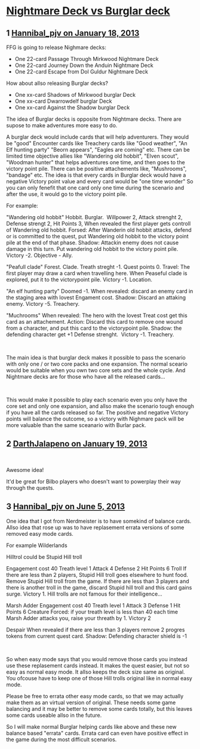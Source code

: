 # [Nightmare Deck vs Burglar deck](https://community.fantasyflightgames.com/topic/77728-nightmare-deck-vs-burglar-deck/)

## 1 [Hannibal_pjv on January 18, 2013](https://community.fantasyflightgames.com/topic/77728-nightmare-deck-vs-burglar-deck/?do=findComment&comment=749923)

FFG is going to release Nighmare decks:

 * One 22-card Passage Through Mirkwood Nightmare Deck
 * One 22-card Journey Down the Anduin Nightmare Deck
 * One 22-card Escape from Dol Guldur Nightmare Deck

How about allso releasing Burglar decks?

 * One xx-card Shadows of Mirkwood burglar Deck
 * One xx-card Dwarrowdelf burglar Deck
 * One xx-card Against the Shadow burglar Deck

The idea of Burglar decks is opposite from Nightmare decks. There are supose to make adventures more easy to do.

A burglar deck would include cards that will help adventurers. They would be "good" Encounter cards like Treachery cards like "Good weather", "An Elf hunting party" "Beorn appears", "Eagles are coming" etc. There can be limited time objective allies like "Wandering old hobbit", "Elven scout", "Woodman hunter" that helps adventures one time, and then goes to the victory point pile. There can be positive attachements like, "Mushrooms", "bandage" etc. The idea is that every cards in Burglar deck would have a negative Victory point value and every card would be "one time wonder" So you can only fenefit that one card only one time during the scenario and after the use, it would go to the victory point pile.

For example:

"Wandering old hobbit" Hobbit. Burglar.  Willpower 2, Attack strenght 2, Defense strengt 2, Hit Points 3, When revealed the first player gets controll of Wandering old hobbit. Forsed: After Wanderin old hobbit attacks, defend or is committed to the quest, put Wandering old hobbit to the victory point pile at the end of that phase. Shadow: Attackin enemy does not cause damage in this turn. Put wandering old hobbit to the victory point pile. Victory -2. Objective - Ally.

"Peafull clade" Forest. Clade. Treath streght -1. Quest points 0. Travel: The first player may draw a card when travelling here. When Peaseful clade is explored, put it to the victorypoint pile. Victory -1. Location.

"An elf hunting party" Doomed -1. When revealed: discard an enemy card in the staging area with lovest Engament cost. Shadow: Discard an attaking enemy. Victory -5. Treachery.

"Muchrooms" When revealed: The hero with the lovest Treat cost get this card as an attachement. Action: Discard this card to remove one wound from a character, and put this card to the victorypoint pile. Shadow: the defending character get +1 Defense strenght.  Victory -1. Treachery.

 

The main idea is that burglar deck makes it possible to pass the scenario with only one / or two core packs and one expansion. The normal sceario would be suitable when you own two core sets and the whole cycle. And Nightmare decks are for those who have all the released cards…

 

This would make it possible to play each scenario even you only have the core set and only one expansion, and allso make the scenario tough enough if you have all the cards released so far. The positive and negative Victory points will balance the outcome, so a victory with Nighmare pack will be more valuable than the same sceanario with Burlar pack.

## 2 [DarthJalapeno on January 19, 2013](https://community.fantasyflightgames.com/topic/77728-nightmare-deck-vs-burglar-deck/?do=findComment&comment=749949)

 

Awesome idea!

It'd be great for Bilbo players who doesn't want to powerplay their way through the quests.

## 3 [Hannibal_pjv on June 5, 2013](https://community.fantasyflightgames.com/topic/77728-nightmare-deck-vs-burglar-deck/?do=findComment&comment=801859)

One idea that I got from Nerdmeister is to have somekind of balance cards. Allso idea that rose up was to have replasement errata versions of some removed easy mode cards.

For example Wilderlands

Hilltrol could be Stupid Hill troll

Engagement cost 40
Treath level 1
Attack 4
Defense 2
Hit Points 6
Troll
If there are less than 2 players, Stupid Hill troll goes elsewhere to hunt food. Remove Stupid Hill troll from the game.
If there are less than 3 players and there is another troll in the game, discard Stupid hill troll and this card gains surge.
Victory 1.
Hill trolls are not famous for their intelligence…

Marsh Adder
Engagement cost 40
Treath level 1
Attack 3
Defense 1
Hit Points 6
Creature
Forced: if your treath level is less than 40 each time Marsh Adder attacks you, raise your threath by 1.
Victory 2

Despair
When revealed if there are less than 3 players remove 2 progres tokens from current quest card.
Shadow: Defending character shield is -1

 

So when easy mode says that you would remove those cards you instead use these replasement cards instead. It makes the quest easier, but not so easy as normal easy mode. It allso keeps the deck size same as original. You ofcouse have to keep one of those Hill trolls original like in normal easy mode.

Please be free to errata other easy mode cards, so that we may actually make them as an virtual version of original. These needs some game balancing and it may be better to remove some cards totally, but this leaves some cards useable allso in the future.

So I will make normal Burglar helping cards like above and these new balance based "errata" cards. Errata card can even have positive effect in the game during the most difficult scenarios.

 

